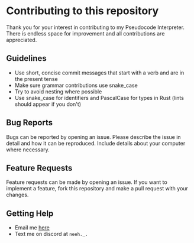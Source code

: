 # Contributing to this repository

Thank you for your interest in contributing to my Pseudocode Interpreter. There is endless space for improvement and all contributions are appreciated.

## Guidelines

- Use short, concise commit messages that start with a verb and are in the present tense
- Make sure grammar contributions use snake_case
- Try to avoid nesting where possible
- Use snake_case for identifiers and PascalCase for types in Rust (lints should appear if you don't)

## Bug Reports

Bugs can be reported by opening an issue. Please describe the issue in detail and how it can be reproduced. Include details about your computer where necessary.

## Feature Requests

Feature requests can be made by opening an issue. If you want to implement a feature, fork this repository and make a pull request with your changes.

## Getting Help

- Email me [here](mailto:aneesh1701@gmail.com)
- Text me on discord at `neeh._.`
